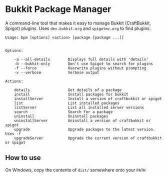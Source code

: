# Bukkit Package Manager #

A command-line tool that makes it easy to manage Bukkit (CraftBukkit, Spigot) plugins. Uses `dev.bukkit.org` and `spigotmc.org` to find plugins.

    Usage: bpm [options] <action> [package [package ...]]
    
    
    Options:
    
        -a --all-details        Displays full details with 'details'
        -b --bukkit-only        Don't use Spigot to search for plugins
        -f --force              Overwrite plugins without prompting
        -v --verbose            Verbose output
    
    Actions:
    
        details                 Get details of a package
        install                 Install packages for bukkit
        installServer           Install a version of craftbukkit or spigot
        list                    List installed packages
        listServer              List all installed server versions
        search                  Search for a package
        uninstall               Uninstall packages
        uninstallServer         Uninstall a version of craftbukkit or spigot
        upgrade                 Upgrade packages to the latest version. Uses -f
        upgradeServer           Upgrade the current version of craftbukkit or spigot

## How to use ##

On Windows, copy the contents of `dist/` somewhere onto your `PATH`